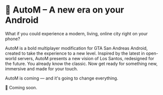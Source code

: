 # 🚗 AutoM – A new era on your Android

What if you could experience a modern, living, online city right on your phone?

AutoM is a bold multiplayer modification for GTA San Andreas Android, created to take the experience to a new level.
Inspired by the latest in open-world servers, AutoM presents a new vision of Los Santos, redesigned for the future.
You already know the classic.
Now get ready for something new, immersive and made for your touch.

AutoM is coming — and it's going to change everything.

🚧 Coming soon.
